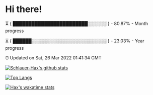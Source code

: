 # Hi there!

⏳ { ████████████████████████░░░░░░ } - 80.87% - Month progress

⏳ { ██████░░░░░░░░░░░░░░░░░░░░░░░░ } - 23.03% - Year progress

⏰ Updated on Sat, 26 Mar 2022 01:41:34 GMT


[![Schlauer-Hax's github stats](https://github-readme-stats.vercel.app/api?username=Schlauer-Hax&show_icons=true&theme=dark&count_private=true)](https://github.com/Schlauer-Hax)


[![Top Langs](https://github-readme-stats.vercel.app/api/top-langs/?username=Schlauer-Hax&layout=compact&theme=dark)](https://github.com/Schlauer-Hax?tab=repositories)


[![Hax's wakatime stats](https://github-readme-stats.vercel.app/api/wakatime?username=Hax&theme=dark)](https://wakatime.com/@Hax)

